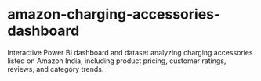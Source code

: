 # amazon-charging-accessories-dashboard
Interactive Power BI dashboard and dataset analyzing charging accessories listed on Amazon India, including product pricing, customer ratings, reviews, and category trends.
